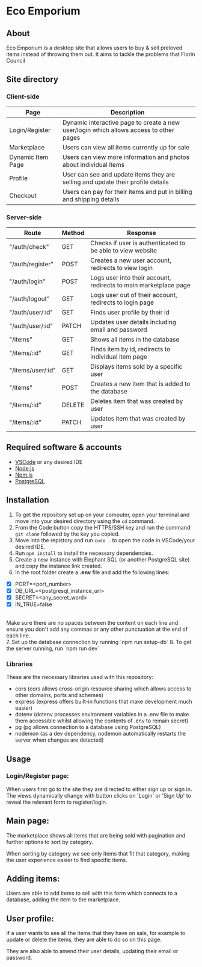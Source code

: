 # Eco Emporium 

## About 

Eco Emporium is a desktop site that allows users to buy & sell preloved items instead of throwing them out. It aims to tackle the problems that Florin Council 

## Site directory

### Client-side

| Page | Description|
|------|------------|
| Login/Register | Dynamic interactive page to create a new user/login which allows access to other pages |
| Marketplace | Users can view all items currently up for sale |
| Dynamic Item Page | Users can view more information and photos about individual items | 
| Profile | User can see and update items they are selling and update their profile details|
| Checkout | Users can pay for their items and put in billing and shipping details |

### Server-side

| Route | Method | Response |
|-------|--------|----------|
| "/auth/check" | GET | Checks if user is authenticated to be able to view website |
| "/auth/register" | POST | Creates a new user account, redirects to view login |
| "/auth/login" | POST | Logs user into their account, redirects to main marketplace page |
| "/auth/logout" | GET | Logs user out of their account, redirects to login page |
| "/auth/user/:id" | GET | Finds user profile by their id |
| "/auth/user/:id" | PATCH | Updates user details including email and password |
| "/items" | GET | Shows all items in the database |
| "/items/:id" | GET | Finds item by id, redirects to individual item page |
| "/items/user/:id" | GET | Displays items sold by a specific user |
| "/items" | POST | Creates a new item that is added to the database |
| "/items/:id" | DELETE | Deletes item that was created by user |
| "/items/:id" | PATCH | Updates item that was created by user |

## Required software & accounts
- [VSCode](https://code.visualstudio.com/) or any desired IDE
- [Node.js](https://nodejs.org/en)
- [Npm.js](https://www.npmjs.com)
- [PostgreSQL](https://www.elephantsql.com)

## Installation

1. To get the repository set up on your computer, open your terminal and move into your desired directory using the `cd` command.
2. From the Code button copy the HTTPS/SSH key and run the command `git clone` followed by the key you copied.
3. Move into the repistory and run `code .` to open the code in VSCode/your desired IDE.
4. Run `npm install` to install the necessary dependencies.
5. Create a new instance with Elephant SQL (or another PostgreSQL site) and copy the instance link created.
6. In the root folder create a **.env** file and add the following lines:
- [x] PORT=<port_number>   
- [x] DB_URL=<postgresql_instance_url>
- [x] SECRET=<any_secret_word>  
- [x] IN_TRUE=false
<br>
Make sure there are no spaces between the content on each line and ensure you don't add any commas or any other punctuation at the end of each line.
<br>
7. Set up the database connection by running `npm run setup-db`
8. To get the server running, run `npm run dev`

### Libraries

These are the necessary libraries used with this repository:

- cors (cors allows cross-origin resource sharing which allows access to other domains, ports and schemes)
- express (express offers built-in functions that make development much easier)
- dotenv (dotenv processes environment variables in a .env file to make them accessible whilst allowing the contents of .env to remain secret)
- pg (pg allows connection to a database using PostgreSQL)
- nodemon (as a dev dependency, nodemon automatically restarts the server when changes are detected)

## Usage

### Login/Register page:

When users first go to the site they are directed to either sign up or sign in. The views dynamically change with button clicks on 'Login' or 'Sign Up' to reveal the relevant form to register/login.


## Main page:

The marketplace shows all items that are being sold with pagination and further options to sort by category.



When sorting by category we see only items that fit that category, making the user experience easier to find specific items.

## Adding items:

Users are able to add items to sell with this form which connects to a database, adding the item to the marketplace.


## User profile:

If a user wants to see all the items that they have on sale, for example to update or delete the items, they are able to do so on this page. 


They are also able to amend their user details, updating their email or password.


